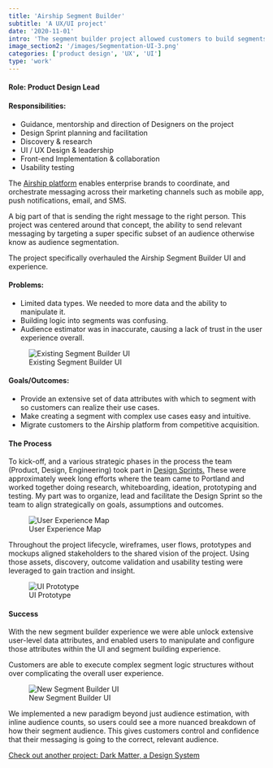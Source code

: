 ```yaml
---
title: 'Airship Segment Builder'
subtitle: 'A UX/UI project'
date: '2020-11-01'
intro: 'The segment builder project allowed customers to build segments based on a variety of criteria including attributes, events, tags, lists, device properties, other segments. This interface enabled customers to realize their unique segmentation goals in an easy and intuitive way.' 
image_section2: '/images/Segmentation-UI-3.png'
categories: ['product design', 'UX', 'UI']
type: 'work'
---
```


#### Role: Product Design Lead

#### Responsibilities:

- Guidance, mentorship and direction of Designers on the project
- Design Sprint planning and facilitation
- Discovery & research
- UI / UX Design & leadership
- Front-end Implementation & collaboration
- Usability testing

The <a href="https://www.airship.com/">Airship platform</a> enables enterprise brands to coordinate, and orchestrate messaging across their marketing channels such as mobile app, push notifications, email, and SMS.

A big part of that is sending the right message to the right person. This project was centered around that concept, the ability to send relevant messaging by targeting a super specific subset of an audience otherwise know as audience segmentation.

The project specifically overhauled the Airship Segment Builder UI and experience.

#### Problems:

- Limited data types. We needed to more data and the ability to manipulate it.
- Building logic into segments was confusing.
- Audience estimator was in inaccurate, causing a lack of trust in the user experience overall.

<figure>
    <img src="/images/segmentation-old.png" alt="Existing Segment Builder UI" />
        <figcaption>
        Existing Segment Builder UI
        </figcaption>
</figure>

#### Goals/Outcomes:

- Provide an extensive set of data attributes with which to segment with so customers can realize their use cases.
- Make creating a segment with complex use cases easy and intuitive.
- Migrate customers to the Airship platform from competitive acquisition.

#### The Process

To kick-off, and a various strategic phases in the process the team (Product, Design, Engineering) took part in <a href="">Design Sprints.</a> These were approximately week long efforts where the team came to Portland and worked together doing research, whiteboarding, ideation, prototyping and testing.
My part was to organize, lead and facilitate the Design Sprint so the team to align strategically on goals, assumptions and outcomes.

<figure>
    <img src="/images/segmentation-map 1.png" alt="User Experience Map" />
        <figcaption>
        User Experience Map
        </figcaption>
</figure>

Throughout the project lifecycle, wireframes, user flows, prototypes and mockups aligned stakeholders to the shared vision of the project. Using those assets, discovery, outcome validation and usability testing were leveraged to gain traction and insight. 


<figure>
    <img src="/images/nesting.gif" alt="UI Prototype" />
        <figcaption>
        UI Prototype
        </figcaption>
</figure>

#### Success

With the new segment builder experience we were able unlock extensive user-level data attributes, and enabled users to manipulate and configure those attributes within the UI and segment building experience.

Customers are able to  execute complex segment logic structures without over complicating the overall user experience.

<figure>
    <img src="/images/new-builder.png" alt="New Segment Builder UI" />
        <figcaption>
        New Segment Builder UI
        </figcaption>
</figure>

We implemented a new paradigm beyond just audience estimation, with inline audience counts, so users could see a more nuanced breakdown of how their segment audience. This gives customers control and confidence that their 
messaging is going to the correct, relevant audience. 

<a className="link" href="/posts/dark-matter">Check out another project: Dark Matter, a Design System</a>


